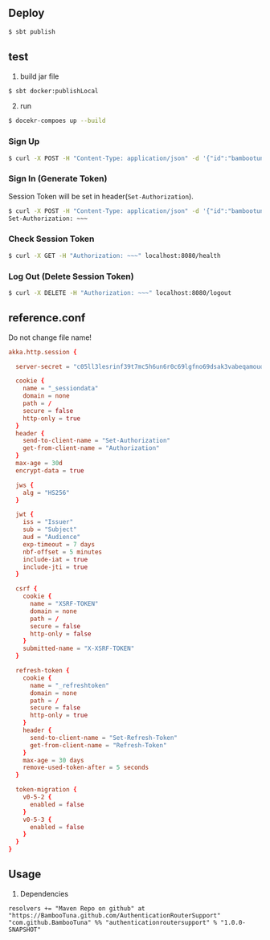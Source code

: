 ## Deploy
```bash
$ sbt publish
```

## test
1. build jar file
```bash
$ sbt docker:publishLocal
```

2. run
```bash
$ docekr-compoes up --build
```

### Sign Up
```bash
$ curl -X POST -H "Content-Type: application/json" -d '{"id":"bambootuna@gmail.com","pass":"pass"}' localhost:8080/signup
```

### Sign In (Generate Token)
Session Token will be set in header(`Set-Authorization`).
```bash
$ curl -X POST -H "Content-Type: application/json" -d '{"id":"bambootuna@gmail.com","pass":"pass"}' localhost:8080/signin -i
Set-Authorization: ~~~
```

### Check Session Token
```bash
$ curl -X GET -H "Authorization: ~~~" localhost:8080/health
```

### Log Out (Delete Session Token)
```bash
$ curl -X DELETE -H "Authorization: ~~~" localhost:8080/logout
```

## reference.conf
Do not change file name!
```conf
akka.http.session {

  server-secret = "c05ll3lesrinf39t7mc5h6un6r0c69lgfno69dsak3vabeqamouq4328cuaekros401ajdpkh60rrtpd8ro24rbuqmgtnd1ebag6ljnb65i8a55d482ok7o0nch0bfbe"

  cookie {
    name = "_sessiondata"
    domain = none
    path = /
    secure = false
    http-only = true
  }
  header {
    send-to-client-name = "Set-Authorization"
    get-from-client-name = "Authorization"
  }
  max-age = 30d
  encrypt-data = true

  jws {
    alg = "HS256"
  }

  jwt {
    iss = "Issuer"
    sub = "Subject"
    aud = "Audience"
    exp-timeout = 7 days
    nbf-offset = 5 minutes
    include-iat = true
    include-jti = true
  }

  csrf {
    cookie {
      name = "XSRF-TOKEN"
      domain = none
      path = /
      secure = false
      http-only = false
    }
    submitted-name = "X-XSRF-TOKEN"
  }

  refresh-token {
    cookie {
      name = "_refreshtoken"
      domain = none
      path = /
      secure = false
      http-only = true
    }
    header {
      send-to-client-name = "Set-Refresh-Token"
      get-from-client-name = "Refresh-Token"
    }
    max-age = 30 days
    remove-used-token-after = 5 seconds
  }

  token-migration {
    v0-5-2 {
      enabled = false
    }
    v0-5-3 {
      enabled = false
    }
  }
}

```

## Usage
1. Dependencies
```
resolvers += "Maven Repo on github" at "https://BambooTuna.github.com/AuthenticationRouterSupport"
"com.github.BambooTuna" %% "authenticationroutersupport" % "1.0.0-SNAPSHOT"
```
